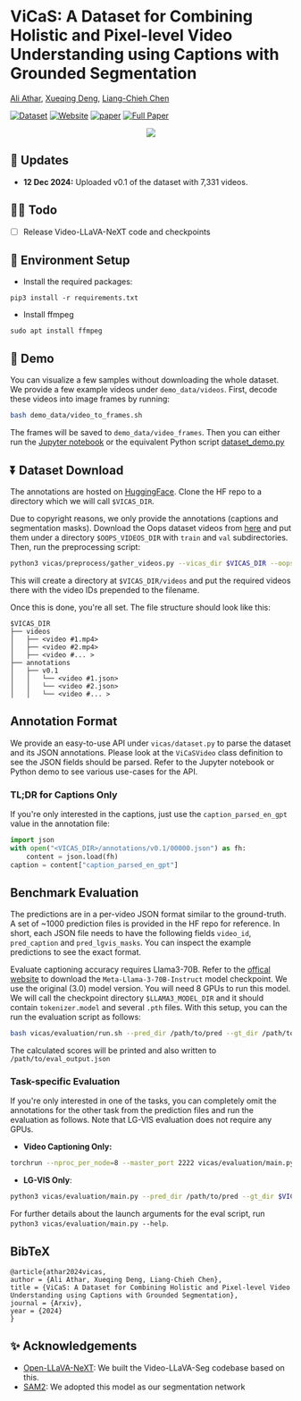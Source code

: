 # ViCaS: A Dataset for Combining Holistic and Pixel-level Video Understanding using Captions with Grounded Segmentation

[Ali Athar](https://www.aliathar.net/), [Xueqing Deng](https://sites.google.com/view/xueqingdeng7/home), [Liang-Chieh Chen](http://liangchiehchen.com/)

[![Dataset](https://img.shields.io/badge/Dataset-Access-<COLOR>)](https://huggingface.co/datasets/Ali2500/ViCaS)
[![Website](https://img.shields.io/badge/Project-Website-87CEEB)](https://ali2500.github.io/vicas-project/)
[![paper](https://img.shields.io/badge/arXiv-Paper-<COLOR>.svg)](https://arxiv.org/abs/2412.09754)
[![Full Paper](https://img.shields.io/badge/Full_Paper-Read-0000FF.svg)](https://arxiv.org/pdf/2412.09754)

<p align="center" width="120%">
    <img src="https://github.com/Ali2500/ViCaS/blob/main/assets/teaser.gif">
</p>

##  :loudspeaker: Updates

- **12 Dec 2024:** Uploaded v0.1 of the dataset with 7,331 videos.

## 👨‍💻 Todo

- [ ] Release Video-LLaVA-NeXT code and checkpoints

## :hammer: Environment Setup

- Install the required packages:

```
pip3 install -r requirements.txt
```

- Install ffmpeg

```
sudo apt install ffmpeg
```

## :movie_camera: Demo 

You can visualize a few samples without downloading the whole dataset. We provide a few example videos under `demo_data/videos`. First, decode these videos into image frames by running:

```bash
bash demo_data/video_to_frames.sh
```

The frames will be saved to `demo_data/video_frames`. Then you can either run the [Jupyter notebook](https://github.com/Ali2500/ViCaS/blob/main/dataset_demo.ipynb) or the equivalent Python script [dataset_demo.py](https://github.com/Ali2500/ViCaS/blob/main/dataset_demo.py)

## :arrow_double_down: Dataset Download

The annotations are hosted on [HuggingFace](https://huggingface.co/datasets/Ali2500/ViCaS). Clone the HF repo to a directory which we will call `$VICAS_DIR`.

Due to copyright reasons, we only provide the annotations (captions and segmentation masks). Download the Oops dataset videos from [here](https://omnomnom.vision.rwth-aachen.de/data/PointVOS/videos/Oops/) and put them under a directory `$OOPS_VIDEOS_DIR` with `train` and `val` subdirectories. Then, run the preprocessing script:

```bash
python3 vicas/preprocess/gather_videos.py --vicas_dir $VICAS_DIR --oops_dir $OOPS_VIDEOS_DIR
```

This will create a directory at `$VICAS_DIR/videos` and put the required videos there with the video IDs prepended to the filename.

Once this is done, you're all set. The file structure should look like this:

```
$VICAS_DIR
├── videos                      
│   ├── <video #1.mp4>
│   ├── <video #2.mp4>
│   ├── <video #... >
├── annotations               
│   ├── v0.1
│   │   └── <video #1.json>
│   │   └── <video #2.json>
│   │   └── <video #... >
```

## Annotation Format

We provide an easy-to-use API under `vicas/dataset.py` to parse the dataset and its JSON annotations. Please look at the `ViCaSVideo` class definition to see the JSON fields should be parsed. Refer to the Jupyter notebook or Python demo to see various use-cases for the API.

### TL;DR for Captions Only

If you're only interested in the captions, just use the `caption_parsed_en_gpt` value in the annotation file:

```python
import json
with open("<VICAS_DIR>/annotations/v0.1/00000.json") as fh:
    content = json.load(fh)
caption = content["caption_parsed_en_gpt"]
```

## Benchmark Evaluation

The predictions are in a per-video JSON format similar to the ground-truth. A set of ~1000 prediction files is provided in the HF repo for reference. In short, each JSON file needs to have the following fields `video_id`, `pred_caption` and `pred_lgvis_masks`. You can inspect the example predictions to see the exact format.

Evaluate captioning accuracy requires Llama3-70B. Refer to the [offical website](https://www.llama.com/llama-downloads/) to download the `Meta-Llama-3-70B-Instruct` model checkpoint. We use the original (3.0) model version. You will need 8 GPUs to run this model. We will call the checkpoint directory `$LLAMA3_MODEL_DIR` and it should contain `tokenizer.model` and several `.pth` files. With this setup, you can the run the evaluation script as follows:

```bash
bash vicas/evaluation/run.sh --pred_dir /path/to/pred --gt_dir /path/to/gt --llama_ckpt_dir $LLAMA3_MODEL_DIR --split {val,test} -o /path/to/eval_output.json
```

The calculated scores will be printed and also written to `/path/to/eval_output.json`

### Task-specific Evaluation

If you're only interested in one of the tasks, you can completely omit the annotations for the other task from the prediction files and run the evaluation as follows. Note that LG-VIS evaluation does not require any GPUs.

- **Video Captioning Only:**

```bash
torchrun --nproc_per_node=8 --master_port 2222 vicas/evaluation/main.py --pred_dir /path/to/pred --gt_dir $VICAS_DIR/annotations/v0.1 --llama_ckpt_dir $LLAMA3_MODEL_DIR --split {val,test} --skip_masks -o /path/to/eval_output.json
```

- **LG-VIS Only**:

```bash
python3 vicas/evaluation/main.py --pred_dir /path/to/pred --gt_dir $VICAS_DIR/annotations/v0.1 --split {val,test} --skip_captions -o /path/to/eval_output.json
```

For further details about the launch arguments for the eval script, run `python3 vicas/evaluation/main.py --help`.

## BibTeX

```
@article{athar2024vicas,
author = {Ali Athar, Xueqing Deng, Liang-Chieh Chen},
title = {ViCaS: A Dataset for Combining Holistic and Pixel-level Video Understanding using Captions with Grounded Segmentation},
journal = {Arxiv},
year = {2024}
}
```

## :sparkles: Acknowledgements

- [Open-LLaVA-NeXT](https://github.com/xiaoachen98/Open-LLaVA-NeXT): We built the Video-LLaVA-Seg codebase based on this.
- [SAM2](https://github.com/facebookresearch/sam2/tree/main): We adopted this model as our segmentation network 

